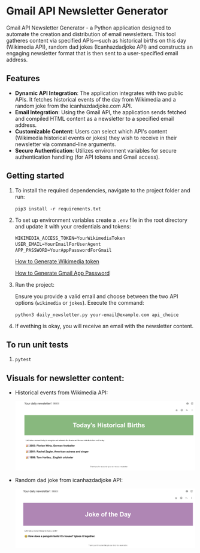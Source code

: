 # Gmail API Newsletter Generator

Gmail API Newsletter Generator - a Python application designed to automate the creation and distribution of email newsletters. This tool gatheres content via specified APIs—such as historical births on this day (Wikimedia API), random dad jokes (Icanhazdadjoke API) and constructs an engaging newsletter format that is then sent to a user-specified email address.

## Features

- **Dynamic API Integration**: The application integrates with two public APIs. It fetches historical events of the day from Wikimedia and a random joke from the icanhazdadjoke.com API.
- **Email Integration**: Using the Gmail API, the application sends fetched and compiled HTML content as a newsletter to a specified email address.
- **Customizable Content**: Users can select which API's content (Wikimedia historical events or jokes) they wish to receive in their newsletter via command-line arguments.
- **Secure Authentication**: Utilizes environment variables for secure authentication handling (for API tokens and Gmail access).

## Getting started

1. To install the required dependencies, navigate to the project folder and run:

    `pip3 install -r requirements.txt`

2. To set up environment variables create a `.env` file in the root directory and update it with your credentials and tokens:

    ```plaintext
    WIKIMEDIA_ACCESS_TOKEN=YourWikimediaToken
    USER_EMAIL=YourEmailForUserAgent
    APP_PASSWORD=YourAppPasswordForGmail
    ```

    [How to Generate Wikimedia token](https://api.wikimedia.org/wiki/Getting_started_with_Wikimedia_APIs)

    [How to Generate Gmail App Password](https://support.google.com/accounts/answer/185833?hl=en)

3. Run the project:

    Ensure you provide a valid email and choose between the two API options (`wikimedia` or `jokes`). Execute the command:

    ```python3 daily_newsletter.py your-email@example.com api_choice```

4. If evething is okay, you will receive an email with the newsletter content.

## To run unit tests

1. `pytest`

## Visuals for newsletter content:
- Historical events from Wikimedia API:

    <img src="./assets/event_of_the_day.png" width="500" alt="Main form">
- Random dad joke from icanhazdadjoke API:

    <img src="./assets/joke_of_the_day.png" width="500" alt="Main form">
